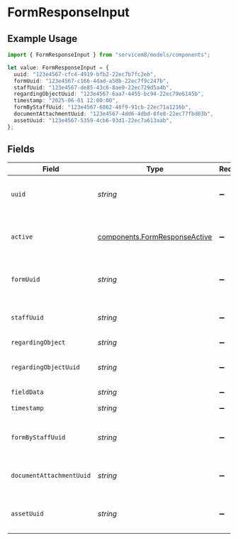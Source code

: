 # FormResponseInput

## Example Usage

```typescript
import { FormResponseInput } from "servicem8/models/components";

let value: FormResponseInput = {
  uuid: "123e4567-cfc4-4919-bfb2-22ec7b7fc2eb",
  formUuid: "123e4567-c166-4dad-a50b-22ec7f9c247b",
  staffUuid: "123e4567-de85-43c6-8ae0-22ec729d5a4b",
  regardingObjectUuid: "123e4567-6aa7-4455-bc94-22ec79e6145b",
  timestamp: "2025-06-01 12:00:00",
  formByStaffUuid: "123e4567-6862-48f9-91cb-22ec71a1216b",
  documentAttachmentUuid: "123e4567-4dd6-4dbd-8fe8-22ec77fbd03b",
  assetUuid: "123e4567-5359-4cb6-93d1-22ec7a613aab",
};
```

## Fields

| Field                                                                          | Type                                                                           | Required                                                                       | Description                                                                    | Example                                                                        |
| ------------------------------------------------------------------------------ | ------------------------------------------------------------------------------ | ------------------------------------------------------------------------------ | ------------------------------------------------------------------------------ | ------------------------------------------------------------------------------ |
| `uuid`                                                                         | *string*                                                                       | :heavy_minus_sign:                                                             | Unique identifier for this record                                              | 123e4567-cfc4-4919-bfb2-22ec7b7fc2eb                                           |
| `active`                                                                       | [components.FormResponseActive](../../models/components/formresponseactive.md) | :heavy_minus_sign:                                                             | Record active/deleted flag.  Valid values are [0,1]                            |                                                                                |
| `formUuid`                                                                     | *string*                                                                       | :heavy_minus_sign:                                                             | N/A                                                                            | 123e4567-c166-4dad-a50b-22ec7f9c247b                                           |
| `staffUuid`                                                                    | *string*                                                                       | :heavy_minus_sign:                                                             | N/A                                                                            | 123e4567-de85-43c6-8ae0-22ec729d5a4b                                           |
| `regardingObject`                                                              | *string*                                                                       | :heavy_minus_sign:                                                             | N/A                                                                            |                                                                                |
| `regardingObjectUuid`                                                          | *string*                                                                       | :heavy_minus_sign:                                                             | N/A                                                                            | 123e4567-6aa7-4455-bc94-22ec79e6145b                                           |
| `fieldData`                                                                    | *string*                                                                       | :heavy_minus_sign:                                                             | N/A                                                                            |                                                                                |
| `timestamp`                                                                    | *string*                                                                       | :heavy_minus_sign:                                                             | N/A                                                                            | 2025-06-01 12:00:00                                                            |
| `formByStaffUuid`                                                              | *string*                                                                       | :heavy_minus_sign:                                                             | N/A                                                                            | 123e4567-6862-48f9-91cb-22ec71a1216b                                           |
| `documentAttachmentUuid`                                                       | *string*                                                                       | :heavy_minus_sign:                                                             | N/A                                                                            | 123e4567-4dd6-4dbd-8fe8-22ec77fbd03b                                           |
| `assetUuid`                                                                    | *string*                                                                       | :heavy_minus_sign:                                                             | N/A                                                                            | 123e4567-5359-4cb6-93d1-22ec7a613aab                                           |